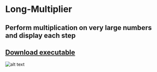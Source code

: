 # Long-Multiplier
## Perform multiplication on very large numbers and display each step

## [Download executable](https://github.com/rockyyyr/Long-Multiplier/releases/download/v2.0/Long.Multiply.jar)

![alt text](https://user-images.githubusercontent.com/16550024/27207664-874a67c8-51f5-11e7-97da-bd21879b0a2c.png)
